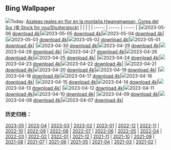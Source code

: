 ## Bing Wallpaper
![](https://global.bing.com/th?id=OHR.HwangmaesanAzaleas_ES-ES6421131514_UHD.jpg&w=1000)Today: [Azaleas reales en flor en la montaña Hwangmaesan, Corea del Sur (© Stock for you/Shutterstock)](https://global.bing.com/th?id=OHR.HwangmaesanAzaleas_ES-ES6421131514_UHD.jpg)
|      |      |      |
| :----: | :----: | :----: |
|![](https://global.bing.com/th?id=OHR.HwangmaesanAzaleas_ES-ES6421131514_UHD.jpg&pid=hp&w=384&h=216&rs=1&c=4)2023-05-06 [download 4k](https://global.bing.com/th?id=OHR.HwangmaesanAzaleas_ES-ES6421131514_UHD.jpg)|![](https://global.bing.com/th?id=OHR.Popocatepetl_ES-ES6274699860_UHD.jpg&pid=hp&w=384&h=216&rs=1&c=4)2023-05-05 [download 4k](https://global.bing.com/th?id=OHR.Popocatepetl_ES-ES6274699860_UHD.jpg)|![](https://global.bing.com/th?id=OHR.RebelBase_ES-ES8408731929_UHD.jpg&pid=hp&w=384&h=216&rs=1&c=4)2023-05-04 [download 4k](https://global.bing.com/th?id=OHR.RebelBase_ES-ES8408731929_UHD.jpg)|
|![](https://global.bing.com/th?id=OHR.ThreeWildebeest_ES-ES8355065020_UHD.jpg&pid=hp&w=384&h=216&rs=1&c=4)2023-05-03 [download 4k](https://global.bing.com/th?id=OHR.ThreeWildebeest_ES-ES8355065020_UHD.jpg)|![](https://global.bing.com/th?id=OHR.KlostersSerneus_ES-ES8285488352_UHD.jpg&pid=hp&w=384&h=216&rs=1&c=4)2023-05-02 [download 4k](https://global.bing.com/th?id=OHR.KlostersSerneus_ES-ES8285488352_UHD.jpg)|![](https://global.bing.com/th?id=OHR.QuebecCityBridge_ES-ES5046803154_UHD.jpg&pid=hp&w=384&h=216&rs=1&c=4)2023-05-01 [download 4k](https://global.bing.com/th?id=OHR.QuebecCityBridge_ES-ES5046803154_UHD.jpg)|
|![](https://global.bing.com/th?id=OHR.ExteriorPreservationHall_ES-ES8232748030_UHD.jpg&pid=hp&w=384&h=216&rs=1&c=4)2023-04-30 [download 4k](https://global.bing.com/th?id=OHR.ExteriorPreservationHall_ES-ES8232748030_UHD.jpg)|![](https://global.bing.com/th?id=OHR.JTNPMilkyWay_ES-ES8173705095_UHD.jpg&pid=hp&w=384&h=216&rs=1&c=4)2023-04-29 [download 4k](https://global.bing.com/th?id=OHR.JTNPMilkyWay_ES-ES8173705095_UHD.jpg)|![](https://global.bing.com/th?id=OHR.MariposaGrove_ES-ES4546684811_UHD.jpg&pid=hp&w=384&h=216&rs=1&c=4)2023-04-28 [download 4k](https://global.bing.com/th?id=OHR.MariposaGrove_ES-ES4546684811_UHD.jpg)|
|![](https://global.bing.com/th?id=OHR.SouthPadre_ES-ES6970035898_UHD.jpg&pid=hp&w=384&h=216&rs=1&c=4)2023-04-27 [download 4k](https://global.bing.com/th?id=OHR.SouthPadre_ES-ES6970035898_UHD.jpg)|![](https://global.bing.com/th?id=OHR.SevillaFair_ES-ES2601557373_UHD.jpg&pid=hp&w=384&h=216&rs=1&c=4)2023-04-26 [download 4k](https://global.bing.com/th?id=OHR.SevillaFair_ES-ES2601557373_UHD.jpg)|![](https://global.bing.com/th?id=OHR.AdelieWPD_ES-ES6914854360_UHD.jpg&pid=hp&w=384&h=216&rs=1&c=4)2023-04-25 [download 4k](https://global.bing.com/th?id=OHR.AdelieWPD_ES-ES6914854360_UHD.jpg)|
|![](https://global.bing.com/th?id=OHR.FranconianWineCellar_ES-ES6591604881_UHD.jpg&pid=hp&w=384&h=216&rs=1&c=4)2023-04-24 [download 4k](https://global.bing.com/th?id=OHR.FranconianWineCellar_ES-ES6591604881_UHD.jpg)|![](https://global.bing.com/th?id=OHR.CasaBatllo_ES-ES2986636559_UHD.jpg&pid=hp&w=384&h=216&rs=1&c=4)2023-04-23 [download 4k](https://global.bing.com/th?id=OHR.CasaBatllo_ES-ES2986636559_UHD.jpg)|![](https://global.bing.com/th?id=OHR.EarthDayFox_ES-ES6018405178_UHD.jpg&pid=hp&w=384&h=216&rs=1&c=4)2023-04-22 [download 4k](https://global.bing.com/th?id=OHR.EarthDayFox_ES-ES6018405178_UHD.jpg)|
|![](https://global.bing.com/th?id=OHR.ProcidaItaly_ES-ES3683647900_UHD.jpg&pid=hp&w=384&h=216&rs=1&c=4)2023-04-21 [download 4k](https://global.bing.com/th?id=OHR.ProcidaItaly_ES-ES3683647900_UHD.jpg)|![](https://global.bing.com/th?id=OHR.SteyrRiver_ES-ES9819768798_UHD.jpg&pid=hp&w=384&h=216&rs=1&c=4)2023-04-20 [download 4k](https://global.bing.com/th?id=OHR.SteyrRiver_ES-ES9819768798_UHD.jpg)|![](https://global.bing.com/th?id=OHR.TaiwanYuhina_ES-ES3449517383_UHD.jpg&pid=hp&w=384&h=216&rs=1&c=4)2023-04-19 [download 4k](https://global.bing.com/th?id=OHR.TaiwanYuhina_ES-ES3449517383_UHD.jpg)|
|![](https://global.bing.com/th?id=OHR.MPPUnesco_ES-ES4329692460_UHD.jpg&pid=hp&w=384&h=216&rs=1&c=4)2023-04-18 [download 4k](https://global.bing.com/th?id=OHR.MPPUnesco_ES-ES4329692460_UHD.jpg)|![](https://global.bing.com/th?id=OHR.OneThousandSprings_ES-ES6196031390_UHD.jpg&pid=hp&w=384&h=216&rs=1&c=4)2023-04-17 [download 4k](https://global.bing.com/th?id=OHR.OneThousandSprings_ES-ES6196031390_UHD.jpg)|![](https://global.bing.com/th?id=OHR.KiteDay_ES-ES5567025147_UHD.jpg&pid=hp&w=384&h=216&rs=1&c=4)2023-04-16 [download 4k](https://global.bing.com/th?id=OHR.KiteDay_ES-ES5567025147_UHD.jpg)|
|![](https://global.bing.com/th?id=OHR.SardineBurial_ES-ES6575156344_UHD.jpg&pid=hp&w=384&h=216&rs=1&c=4)2023-04-15 [download 4k](https://global.bing.com/th?id=OHR.SardineBurial_ES-ES6575156344_UHD.jpg)|![](https://global.bing.com/th?id=OHR.RedSeaStars_ES-ES6362641153_UHD.jpg&pid=hp&w=384&h=216&rs=1&c=4)2023-04-14 [download 4k](https://global.bing.com/th?id=OHR.RedSeaStars_ES-ES6362641153_UHD.jpg)|![](https://global.bing.com/th?id=OHR.PhloxSubulata_ES-ES7734398270_UHD.jpg&pid=hp&w=384&h=216&rs=1&c=4)2023-04-13 [download 4k](https://global.bing.com/th?id=OHR.PhloxSubulata_ES-ES7734398270_UHD.jpg)|
|![](https://global.bing.com/th?id=OHR.EuropeFromISS_ES-ES5002692097_UHD.jpg&pid=hp&w=384&h=216&rs=1&c=4)2023-04-12 [download 4k](https://global.bing.com/th?id=OHR.EuropeFromISS_ES-ES5002692097_UHD.jpg)|![](https://global.bing.com/th?id=OHR.MossyGrottoFalls_ES-ES4204078116_UHD.jpg&pid=hp&w=384&h=216&rs=1&c=4)2023-04-11 [download 4k](https://global.bing.com/th?id=OHR.MossyGrottoFalls_ES-ES4204078116_UHD.jpg)|![](https://global.bing.com/th?id=OHR.ObservatorySantaCruzDeLaPalma_ES-ES6892983884_UHD.jpg&pid=hp&w=384&h=216&rs=1&c=4)2023-04-10 [download 4k](https://global.bing.com/th?id=OHR.ObservatorySantaCruzDeLaPalma_ES-ES6892983884_UHD.jpg)|
|![](https://global.bing.com/th?id=OHR.LithuanianEggs_ES-ES4608410978_UHD.jpg&pid=hp&w=384&h=216&rs=1&c=4)2023-04-09 [download 4k](https://global.bing.com/th?id=OHR.LithuanianEggs_ES-ES4608410978_UHD.jpg)|![](https://global.bing.com/th?id=OHR.NIrelandGiants_ES-ES4461121153_UHD.jpg&pid=hp&w=384&h=216&rs=1&c=4)2023-04-08 [download 4k](https://global.bing.com/th?id=OHR.NIrelandGiants_ES-ES4461121153_UHD.jpg)|![](https://global.bing.com/th?id=OHR.KitsAspen_ES-ES3810206969_UHD.jpg&pid=hp&w=384&h=216&rs=1&c=4)2023-04-07 [download 4k](https://global.bing.com/th?id=OHR.KitsAspen_ES-ES3810206969_UHD.jpg)|

### 历史归档：
[2023-05](https://github.com/niumoo/bing-wallpaper/tree/main/picture/2023-05/) | [2023-04](https://github.com/niumoo/bing-wallpaper/tree/main/picture/2023-04/) | [2023-03](https://github.com/niumoo/bing-wallpaper/tree/main/picture/2023-03/) | [2023-02](https://github.com/niumoo/bing-wallpaper/tree/main/picture/2023-02/) | [2023-01](https://github.com/niumoo/bing-wallpaper/tree/main/picture/2023-01/) | [2022-12](https://github.com/niumoo/bing-wallpaper/tree/main/picture/2022-12/) | [2022-11](https://github.com/niumoo/bing-wallpaper/tree/main/picture/2022-11/) | [2022-10](https://github.com/niumoo/bing-wallpaper/tree/main/picture/2022-10/) | 
[2022-09](https://github.com/niumoo/bing-wallpaper/tree/main/picture/2022-09/) | [2022-08](https://github.com/niumoo/bing-wallpaper/tree/main/picture/2022-08/) | [2022-07](https://github.com/niumoo/bing-wallpaper/tree/main/picture/2022-07/) | [2022-06](https://github.com/niumoo/bing-wallpaper/tree/main/picture/2022-06/) | [2022-05](https://github.com/niumoo/bing-wallpaper/tree/main/picture/2022-05/) | [2022-04](https://github.com/niumoo/bing-wallpaper/tree/main/picture/2022-04/) | [2022-03](https://github.com/niumoo/bing-wallpaper/tree/main/picture/2022-03/) | [2022-02](https://github.com/niumoo/bing-wallpaper/tree/main/picture/2022-02/) | 
[2022-01](https://github.com/niumoo/bing-wallpaper/tree/main/picture/2022-01/) | [2021-12](https://github.com/niumoo/bing-wallpaper/tree/main/picture/2021-12/) | [2021-11](https://github.com/niumoo/bing-wallpaper/tree/main/picture/2021-11/) | [2021-10](https://github.com/niumoo/bing-wallpaper/tree/main/picture/2021-10/) | [2021-09](https://github.com/niumoo/bing-wallpaper/tree/main/picture/2021-09/) | [2021-08](https://github.com/niumoo/bing-wallpaper/tree/main/picture/2021-08/) | [2021-07](https://github.com/niumoo/bing-wallpaper/tree/main/picture/2021-07/) | [2021-06](https://github.com/niumoo/bing-wallpaper/tree/main/picture/2021-06/) | 
[2021-05](https://github.com/niumoo/bing-wallpaper/tree/main/picture/2021-05/) | [2021-04](https://github.com/niumoo/bing-wallpaper/tree/main/picture/2021-04/) | [2021-03](https://github.com/niumoo/bing-wallpaper/tree/main/picture/2021-03/) | [2021-02](https://github.com/niumoo/bing-wallpaper/tree/main/picture/2021-02/) | 